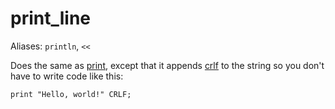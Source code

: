 # print_line

Aliases: `println`, `<<`

Does the same as [print](print), except that it appends [crlf](../constants/crlf) to the string so you don't have to write code like this:

    print "Hello, world!" CRLF;

